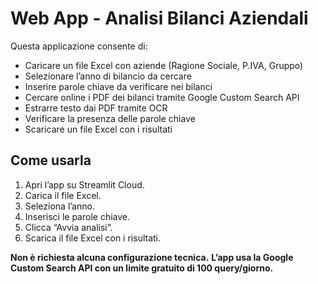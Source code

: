 # Web App - Analisi Bilanci Aziendali

Questa applicazione consente di:
- Caricare un file Excel con aziende (Ragione Sociale, P.IVA, Gruppo)
- Selezionare l’anno di bilancio da cercare
- Inserire parole chiave da verificare nei bilanci
- Cercare online i PDF dei bilanci tramite Google Custom Search API
- Estrarre testo dai PDF tramite OCR
- Verificare la presenza delle parole chiave
- Scaricare un file Excel con i risultati

## Come usarla
1. Apri l’app su Streamlit Cloud.
2. Carica il file Excel.
3. Seleziona l’anno.
4. Inserisci le parole chiave.
5. Clicca “Avvia analisi”.
6. Scarica il file Excel con i risultati.

**Non è richiesta alcuna configurazione tecnica.**
**L’app usa la Google Custom Search API con un limite gratuito di 100 query/giorno.**
